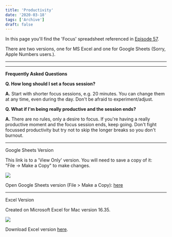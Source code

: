 ```yaml
---
title: 'Productivity'
date: '2020-03-18'
tags: ['Archive']
draft: false
---
```


In this page you'll find the 'Focus' spreadsheet referenced in [Episode 57](https://redtalks.live/2020/03/30/57-remote-working-staying-focused/).

There are two versions, one for MS Excel and one for Google Sheets (Sorry, Apple Numbers users.).

* * *

* * *

**Frequently Asked Questions**

**Q. How long should I set a focus session?**

**A.** Start with shorter focus sessions, e.g. 20 minutes. You can change them at any time, even during the day. Don't be afraid to experiment/adjust.

**Q. What if I'm being really productive and the session ends?**

**A.** There are no rules, only a desire to focus. If you're having a really productive moment and the focus session ends, keep going. Don't fight focussed productivity but try not to skip the longer breaks so you don't burnout.

* * *

Google Sheets Version

This link is to a 'View Only' version. You will need to save a copy of it:  
"File -> Make a Copy" to make changes.

![](https://redtalkslive.files.wordpress.com/2020/03/20200328-redtalks.live-focus-google_sheets.png?w=1024)

Open Google Sheets version (File > Make a Copy): [here](https://docs.google.com/spreadsheets/d/1Ydqj2-TVfLBpgWcIDfeVRJ4VQW8K1931G_--2DJB_Og/edit?usp=sharing)

* * *

Excel Version

Created on Microsoft Excel for Mac version 16.35.

![](https://redtalkslive.files.wordpress.com/2020/03/20200328-redtalks.live-focus-excel.png?w=1024)

Download Excel version [here](https://redtalkslive.files.wordpress.com/2020/03/20200328-redtalks.live-focus.xlsx).